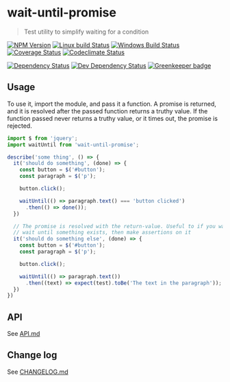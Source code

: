 # wait-until-promise

> Test utility to simplify waiting for a condition

[![NPM Version][npm-image]][npm-url]
[![Linux build Status][travis-image]][travis-url]
[![Windows Build Status][appveyor-image]][appveyor-url]
[![Coverage Status][coveralls-image]][coveralls-url]
[![Codeclimate Status][codeclimate-image]][codeclimate-url]

[![Dependency Status][david-image]][david-url]
[![Dev Dependency Status][david-dev-image]][david-dev-url]
[![Greenkeeper badge][greenkeeper-image]][greenkeeper-url]

## Usage

To use it, import the module, and pass it a function. A promise is returned,
and it is resolved after the passed function returns a truthy value. If the
function passed never returns a truthy value, or it times out, the promise is
rejected.

```js
import $ from 'jquery';
import waitUntil from 'wait-until-promise';

describe('some thing', () => {
  it('should do something', (done) => {
    const button = $('#button');
    const paragraph = $('p');

    button.click();

    waitUntil(() => paragraph.text() === 'button clicked')
      .then(() => done());
  })

  // The promise is resolved with the return-value. Useful to if you want to
  // wait until something exists, then make assertions on it
  it('should do something else', (done) => {
    const button = $('#button');
    const paragraph = $('p');

    button.click();

    waitUntil(() => paragraph.text())
      .then((text) => expect(test).toBe('The text in the paragraph'));
  })
})
```

## API
See [API.md](API.md)


## Change log
See [CHANGELOG.md](CHANGELOG.md)


[travis-url]: https://travis-ci.org/SimenB/wait-until-promise
[travis-image]: https://img.shields.io/travis/SimenB/wait-until-promise.svg
[appveyor-url]: https://ci.appveyor.com/project/SimenB/wait-until-promise
[appveyor-image]: https://ci.appveyor.com/api/projects/status/44aotxjicwqs3nnb?svg=true
[coveralls-url]: https://coveralls.io/github/SimenB/wait-until-promise
[coveralls-image]: https://img.shields.io/coveralls/SimenB/wait-until-promise.svg
[codeclimate-url]: https://codeclimate.com/github/SimenB/wait-until-promise
[codeclimate-image]: https://img.shields.io/codeclimate/github/SimenB/wait-until-promise.svg
[npm-url]: https://npmjs.org/package/wait-until-promise
[npm-image]: https://img.shields.io/npm/v/wait-until-promise.svg
[david-url]: https://david-dm.org/SimenB/wait-until-promise
[david-image]: https://img.shields.io/david/SimenB/wait-until-promise.svg
[david-dev-url]: https://david-dm.org/SimenB/wait-until-promise?type=dev
[david-dev-image]: https://img.shields.io/david/dev/SimenB/wait-until-promise.svg
[greenkeeper-url]: https://greenkeeper.io/
[greenkeeper-image]: https://badges.greenkeeper.io/SimenB/wait-until-promise.svg

